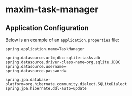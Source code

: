 # maxim-task-manager

## Application Configuration

Below is an example of an `application.properties` file:

```properties
spring.application.name=TaskManager

spring.datasource.url=jdbc:sqlite:tasks.db
spring.datasource.driver-class-name=org.sqlite.JDBC
spring.datasource.username=
spring.datasource.password=

spring.jpa.database-platform=org.hibernate.community.dialect.SQLiteDialect
spring.jpa.hibernate.ddl-auto=update
```
